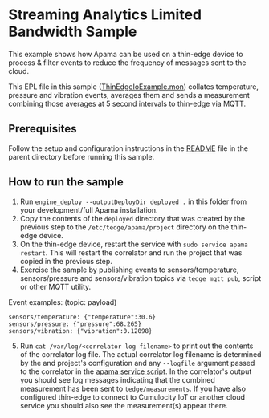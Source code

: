 # Streaming Analytics Limited Bandwidth Sample

This example shows how Apama can be used on a thin-edge device to process &
filter events to reduce the frequency of messages sent to the cloud.

This EPL file in this sample
([ThinEdgeIoExample.mon](monitors/ThinEdgeIoExample.mon)) collates temperature,
pressure and vibration events, averages them and sends a measurement combining
those averages at 5 second intervals to thin-edge via MQTT.

## Prerequisites
Follow the setup and configuration instructions in the [README](../README.md)
file in the parent directory before running this sample.

## How to run the sample
1. Run `engine_deploy --outputDeployDir deployed .` in this folder from your
development/full Apama installation.
2. Copy the contents of the `deployed` directory that was created by the
previous step to the `/etc/tedge/apama/project` directory on the thin-edge
device.
3. On the thin-edge device, restart the service with `sudo service apama
restart`. This will restart the correlator and run the project that was copied
in the previous step.
4. Exercise the sample by publishing events to sensors/temperature,
sensors/pressure and sensors/vibration topics via `tedge mqtt pub`, script or
other MQTT utility.

Event examples: (topic: payload)
```
sensors/temperature: {"temperature":30.6}
sensors/pressure: {"pressure":68.265}
sensors/vibration: {"vibration":0.12098}
```

5. Run `cat /var/log/<correlator log filename>` to print out the contents of
the correlator log file. The actual correlator log filename is determined by
the and project's configuration and any `--logfile` argument passed to the
correlator in the [apama service script](../service/apama).
In the correlator's output you should see log messages indicating that the
combined measurement has been sent to `tedge/measurements`.
If you have also configured thin-edge to connect to Cumulocity IoT or another
cloud service you should also see the measurement(s) appear there.
